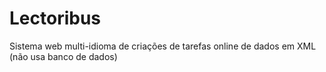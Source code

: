 # Lectoribus
Sistema web multi-idioma de criações de tarefas online de dados em XML  (não usa banco de dados)
